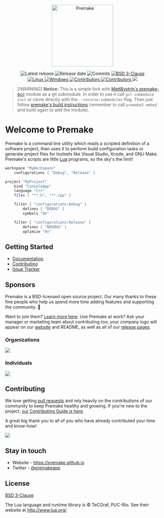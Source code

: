 <p align="center">
  <a href="https://premake.github.io/" target="blank"><img src="https://premake.github.io/img/premake-logo.png" height="200" width="200" alt="Premake" /></a>
</p>

<p align="center">
    <img src="https://img.shields.io/github/release/premake/premake-core/all.svg" alt="Latest release" />
    <img src="https://img.shields.io/github/release-date-pre/premake/premake-core.svg" alt="Release date" />
    <img src="https://img.shields.io/github/commits-since/premake/premake-core/v5.0.0-beta1.svg" alt="Commits" />
    <a href="https://opensource.org/licenses/BSD-3-Clause" target="_blank">
        <img src="https://img.shields.io/github/license/premake/premake-core" alt="BSD 3-Clause" />
    </a>
    <br/>
    <a href="https://travis-ci.org/premake/premake-core" target="_blank">
        <img src="https://img.shields.io/travis/premake/premake-core/master.svg?label=linux" alt="Linux" />
    </a>
    <a href="https://ci.appveyor.com/project/PremakeOrganization/premake-core" target="_blank">
        <img src="https://img.shields.io/appveyor/ci/PremakeOrganization/premake-core?label=windows" alt="Windows" />
    </a>
    <a href="https://github.com/premake/premake-core/graphs/contributors" target="_blank">
        <img src="https://img.shields.io/github/contributors/premake/premake-core?label=code+contributors" alt="Contributors" />
    </a>
    <a href="https://opencollective.com/premake" _target="blank">
        <img src="https://opencollective.com/premake/all/badge.svg?label=financial+contributors" alt="Contributors" />
    </a>
    <a href="https://twitter.com/premakeapp" target="_blank">
        <img src="https://img.shields.io/twitter/follow/premakeapp.svg?style=social&label=Follow">
    </a>
</p>

> [!WARNING] **Notice:** This is a simple fork with [MattBystrin's premake-ecc](https://github.com/MattBystrin/premake-ecc) module as a git submodule.
> In order to use it call `git submodule init` or clone directly with the `--recurse-submodules` flag.
> Then just follow [premake's build instructions](https://premake.github.io/docs/Building-Premake/) (remember to call `premake5 embed` and build again to add the module).


# Welcome to Premake

Premake is a command line utility which reads a scripted definition of a software project, then uses it to perform build configuration tasks or generate project files for toolsets like Visual Studio, Xcode, and GNU Make. Premake's scripts are little [Lua](http://www.lua.org/) programs, so the sky's the limit!

```lua
workspace "MyWorkspace"
    configurations { "Debug", "Release" }

project "MyProject"
    kind "ConsoleApp"
    language "C++"
    files { "**.h", "**.cpp" }

    filter { "configurations:Debug" }
        defines { "DEBUG" }
        symbols "On"

    filter { "configurations:Release" }
        defines { "NDEBUG" }
        optimize "On"
```

## Getting Started

* [Documentation](https://premake.github.io/docs/)
* [Contributing](https://github.com/premake/premake-core/blob/master/CONTRIBUTING.md)
* [Issue Tracker](https://github.com/premake/premake-core/issues)

## Sponsors

Premake is a BSD-licensed open source project. Our many thanks to these fine people who help us spend more time adding features and supporting the community. :tada:

Want to join them? [Learn more here](https://opencollective.com/premake). Use Premake at work? Ask your manager or marketing team about contributing too; your company logo will appear on our [website](https://premake.github.io/) and README, as well as all of our [release pages](https://github.com/premake/premake-core/releases).

### Organizations

<a href="https://opencollective.com/premake#sponsors" target="_blank"><img src="https://opencollective.com/premake/sponsors.svg?width=890&avatarHeight=92&button=false"/></a>

### Individuals

<a href="https://opencollective.com/premake#backers" target="_blank"><img src="https://opencollective.com/premake/backers.svg?width=890&button=false"/></a>

## Contributing

We love getting [pull requests](https://www.quora.com/GitHub-What-is-a-pull-request) and rely heavily on the contributions of our community to keep Premake healthy and growing. If you're new to the project, [our Contributing Guide is here](https://github.com/premake/premake-core/blob/master/CONTRIBUTING.md).

A great big thank you to all of you who have already contributed your time and know-how!

<a href="https://github.com/premake/premake-core/graphs/contributors"><img src="https://opencollective.com/premake/contributors.svg?width=890&avatarHeight=32&button=false" /></a>

## Stay in touch

* Website - https://premake.github.io
* Twitter - [@premakeapp](https://twitter.com/premakeapp)

## License

[BSD 3-Clause](https://opensource.org/licenses/BSD-3-Clause)

The Lua language and runtime library is &copy; TeCGraf, PUC-Rio.
See their website at http://www.lua.org/
